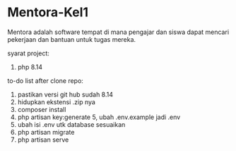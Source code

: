 # Mentora-Kel1
Mentora adalah software tempat di mana pengajar dan siswa dapat mencari pekerjaan dan bantuan untuk tugas mereka.

syarat project:
1. php 8.14

to-do list after clone repo:
1. pastikan versi git hub sudah 8.14
2. hidupkan ekstensi .zip nya
3. composer install
4. php artisan key:generate
5, ubah .env.example jadi .env
6. ubah isi .env utk database sesuaikan
7. php artisan migrate
8. php artisan serve
